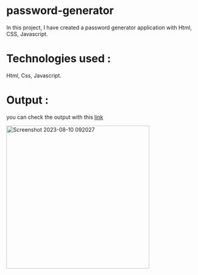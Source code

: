 # password-generator

In this project, I have created a password generator application with Html, CSS, Javascript.

# Technologies used :

Html, Css, Javascript.

# Output :

you can check the output with this [link](https://dinisha-dade.github.io/password-generator/)

<img width="375" alt="Screenshot 2023-08-10 092027" src="https://github.com/Rahul-Dade/password-generator/assets/91328026/8153de4a-567c-4a3c-b193-a13992f5b7ac">
